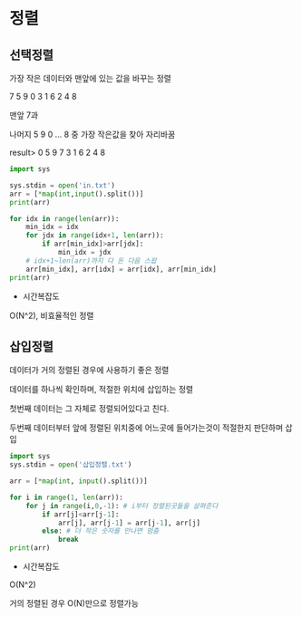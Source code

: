 # 정렬

## 선택정렬

가장 작은 데이터와 맨앞에 있는 값을 바꾸는 정렬

7 5 9 0 3 1 6 2 4 8

맨앞 7과

나머지 5 9 0 ... 8 중 가장 작은값을 찾아 자리바꿈

result> 0 5 9 7 3 1 6 2 4 8

```python
import sys

sys.stdin = open('in.txt')
arr = [*map(int,input().split())]
print(arr)

for idx in range(len(arr)):
    min_idx = idx
    for jdx in range(idx+1, len(arr)):
        if arr[min_idx]>arr[jdx]:
            min_idx = jdx
    # idx+1~len(arr)까지 다 돈 다음 스왑
    arr[min_idx], arr[idx] = arr[idx], arr[min_idx]
print(arr)
```

* 시간복잡도

O(N^2), 비효율적인 정렬

## 삽입정렬 

데이터가 거의 정렬된 경우에 사용하기 좋은 정렬

데이터를 하나씩 확인하며, 적절한 위치에 삽입하는 정렬

첫번째 데이터는 그 자체로 정렬되어있다고 친다.

두번째 데이터부터 앞에 정렬된 위치중에 어느곳에 들어가는것이 적절한지 판단하며 삽입

```python
import sys
sys.stdin = open('삽입정렬.txt')

arr = [*map(int, input().split())]

for i in range(1, len(arr)):
    for j in range(i,0,-1): # i부터 정렬된곳들을 살펴준다
        if arr[j]<arr[j-1]:
            arr[j], arr[j-1] = arr[j-1], arr[j]
        else: # 더 작은 숫자를 만나면 멈춤
            break
print(arr)
```

* 시간복잡도

O(N^2) 

거의 정렬된 경우 O(N)만으로 정렬가능

